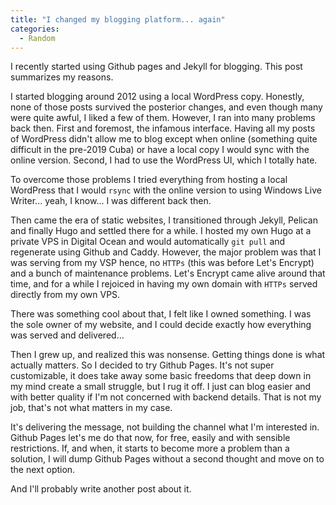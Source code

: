```yaml
---
title: "I changed my blogging platform... again"
categories:
  - Random
---
```


I recently started using Github pages and Jekyll for blogging. This post summarizes my reasons.

<!--- more --->

I started blogging around 2012 using a local WordPress copy. Honestly, none of those posts survived the posterior changes, and even though many were quite awful, I liked a few of them. However, I ran into many problems back then. First and foremost, the infamous interface. Having all my posts of WordPress didn't allow me to blog except when online (something quite difficult in the pre-2019 Cuba) or have a local copy I would sync with the online version. Second, I had to use the WordPress UI, which I totally hate.

To overcome those problems I tried everything from hosting a local WordPress that I would `rsync` with the online version to using Windows Live Writer... yeah, I know... I was different back then.

Then came the era of static websites, I transitioned through Jekyll, Pelican and finally Hugo and settled there for a while. I hosted my own Hugo at a private VPS in Digital Ocean and would automatically `git pull` and regenerate using Github and Caddy. However, the major problem was that I was serving from my VSP hence, no `HTTPs` (this was before Let's Encrypt) and a bunch of maintenance problems. Let's Encrypt came alive around that time, and for a while I rejoiced in having my own domain with `HTTPs` served directly from my own VPS.

There was something cool about that, I felt like I owned something. I was the sole owner of my website, and I could decide exactly how everything was served and delivered...

Then I grew up, and realized this was nonsense. Getting things done is what actually matters. So I decided to try Github Pages. It's not super customizable, it does take away some basic freedoms that deep down in my mind create a small struggle, but I rug it off. I just can blog easier and with better quality if I'm not concerned with backend details. That is not my job, that's not what matters in my case.

It's delivering the message, not building the channel what I'm interested in. Github Pages let's me do that now, for free, easily and with sensible restrictions. If, and when, it starts to become more a problem than a solution, I will dump Github Pages without a second thought and move on to the next option.

And I'll probably write another post about it.
